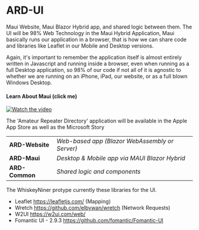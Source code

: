 # ARD-UI
Maui Website, Maui Blazor Hybrid app, and shared logic between them. The UI will be 98% Web Technology in the Maui Hybrid Application, Maui basically runs our application in a browser, that is how we can share code and libraries like Leaflet in our Mobile and Desktop versions. 

Again, it's important to remember the application itself is almost entirely written in Javascript and running inside a browser, even when running as a full Desktop application, so 98% of our code if not all of it is agnostic to whether we are running on an iPhone, iPad, our website, or as a full blown Windows Desktop.

#### Learn About Maui (click me)
[![Watch the video](https://img.youtube.com/vi/f8d-Qpfdzc4/hqdefault.jpg)](https://www.youtube.com/embed/f8d-Qpfdzc4)

The 'Amateur Repeater Directory' application will be available in the Apple App Store as well as the Microsoft Story

|   |   |
| ------------ | ------------ |
|**ARD-Website**|   *Web-based app (Blazor WebAssembly or Server)*
|**ARD-Maui**|  *Desktop & Mobile app via MAUI Blazor Hybrid*
|**ARD-Common**|  *Shared logic and components*


The WhiskeyNiner protype currently these libraries for the UI.

* Leaflet https://leafletjs.com/ (Mapping)
* Wretch https://github.com/elbywan/wretch (Network Requests)
* W2UI https://w2ui.com/web/
* Fomantic UI - 2.9.3 https://github.com/fomantic/Fomantic-UI
